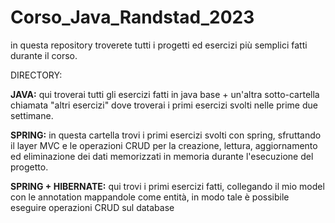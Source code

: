 # Corso_Java_Randstad_2023

in questa repository troverete tutti i progetti ed esercizi più semplici fatti durante il corso.

DIRECTORY:

**JAVA:**
qui troverai tutti gli esercizi fatti in java base + un'altra sotto-cartella chiamata "altri esercizi" dove troverai i primi esercizi svolti nelle prime due settimane.

**SPRING:**
in questa cartella trovi i primi esercizi svolti con spring, sfruttando il layer MVC e le operazioni CRUD per la creazione, lettura, aggiornamento ed eliminazione dei dati memorizzati in memoria durante l'esecuzione del progetto.

**SPRING + HIBERNATE:**
qui trovi i primi esercizi fatti, collegando il mio model con le annotation mappandole come entità, in modo tale è possibile eseguire operazioni CRUD sul database

